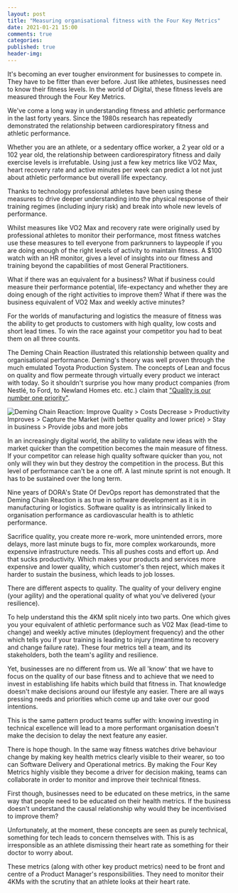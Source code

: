 ```yaml
---
layout: post
title: "Measuring organisational fitness with the Four Key Metrics"
date: 2021-01-21 15:00
comments: true
categories: 
published: true
header-img: 
---
```


It's becoming an ever tougher environment for businesses to compete in. They have to be fitter than ever before. Just like athletes, businesses need to know their fitness levels. In the world of Digital, these fitness levels are measured through the Four Key Metrics.

We've come a long way in understanding fitness and athletic performance in the last forty years. Since the 1980s research has repeatedly demonstrated the relationship between cardiorespiratory fitness and athletic performance.

Whether you are an athlete, or a sedentary office worker, a 2 year old or a 102 year old, the relationship between cardiorespiratory fitness and daily exercise levels is irrefutable. Using just a few key metrics like VO2 Max, heart recovery rate and active minutes per week can predict a lot not just about athletic performance but overall life expectancy. 

Thanks to technology professional athletes have been using these measures to drive deeper understanding into the physical response of their training regimes (including injury risk) and break into whole new levels of performance.

Whilst measures like VO2 Max and recovery rate were originally used by professional athletes to monitor their performance, most fitness watches use these measures to tell everyone from parkrunners to laypeople if you are doing enough of the right levels of activity to maintain fitness. A $100 watch with an HR monitor, gives a level of insights into our fitness and training beyond the capabilities of most General Practitioners.

What if there was an equivalent for a business? What if business could measure their performance potential, life-expectancy and whether they are doing enough of the right activities to improve them? What if there was the business equivalent of VO2 Max and weekly active minutes?

For the worlds of manufacturing and logistics the measure of fitness was the ability to get products to customers with high quality, low costs and short lead times. To win the race against your competitor you had to beat them on all three counts. 

The Deming Chain Reaction illustrated this relationship between quality and organisational performance. Deming's theory was well proven through the much emulated Toyota Production System. The concepts of Lean and focus on quality and flow permeate through virtually every product we interact with today. So it shouldn't surprise you how many product companies (from Nestlé, to Ford, to Newland Homes etc. etc.) claim that ["Quality is our number one priority"](https://www.google.com/search?q=%22quality+is+our+number+one+priority%22).

![Deming Chain Reaction: Improve Quality > Costs Decrease > Productivity Improves > Capture the Market (with better quality and lower price) > Stay in business > Provide jobs and more jobs](https://deming.org/wp-content/uploads/2020/06/deming-chain-reaction.png)

In an increasingly digital world, the ability to validate new ideas with the market quicker than the competition becomes the main measure of fitness. If your competitor can release high quality software quicker than you, not only will they win but they destroy the competition in the process. But this level of performance can't be a one off. A last minute sprint is not enough. It has to be sustained over the long term.

Nine years of DORA's State Of DevOps report has demonstrated that the Deming Chain Reaction is as true in software development as it is in manufacturing or logistics. Software quality is as intrinsically linked to organisation performance as cardiovascular health is to athletic performance. 

Sacrifice quality, you create more re-work, more unintended errors, more delays, more last minute bugs to fix, more complex workarounds, more expensive infrastructure needs. This all pushes costs and effort up. And that sucks productivity. Which makes your products and services more expensive and lower quality, which customer's then reject, which makes it harder to sustain the business, which leads to job losses.

There are different aspects to quality. The quality of your delivery engine (your agility) and the operational quality of what you've delivered (your resilience). 

To help understand this the 4KM split nicely into two parts. One which gives you your equivalent of athletic performance such as V02 Max (lead-time to change) and weekly active minutes (deployment frequency) and the other which tells you if your training is leading to injury (meantime to recovery and change failure rate). These four metrics tell a team, and its stakeholders, both the team's agility and resilience.

Yet, businesses are no different from us. We all 'know' that we have to focus on the quality of our base fitness and to achieve that we need to invest in establishing life habits which build that fitness in. That knowledge doesn't make decisions around our lifestyle any easier. There are all ways pressing needs and priorities which come up and take over our good intentions. 

This is the same pattern product teams suffer with: knowing investing in technical excellence will lead to a more performant organisation doesn't make the decision to delay the next feature any easier.

There is hope though. In the same way fitness watches drive behaviour change by making key health metrics clearly visible to their wearer, so too can Software Delivery and Operational metrics. By making the Four Key Metrics highly visible they become a driver for decision making, teams can collaborate in order to monitor and improve their technical fitness.

First though, businesses need to be educated on these metrics, in the same way that people need to be educated on their health metrics. If the business doesn't understand the causal relationship why would they be incentivised to improve them? 

Unfortunately, at the moment, these concepts are seen as purely technical, something for tech leads to concern themselves with. This is as irresponsible as an athlete dismissing their heart rate as something for their doctor to worry about. 

These metrics (along with other key product metrics) need to be front and centre of a Product Manager's responsibilities. They need to monitor their 4KMs with the scrutiny that an athlete looks at their heart rate.